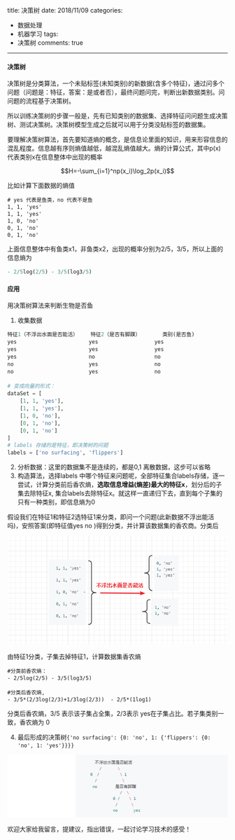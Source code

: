 title: 决策树
date: 2018/11/09
categories:

- 数据处理
- 机器学习
tags:
-   决策树
comments: true
---

#### 决策树    
决策树是分类算法，一个未贴标签(未知类别)的新数据(含多个特征)，通过问多个问题（问题是：特征，答案：是或者否），最终问题问完，判断出新数据类别。问问题的流程基于决策树。

所以训练决策树的步骤一般是，先有已知类别的数据集、选择特征问问题生成决策树、测试决策树。决策树模型生成之后就可以用于分类没贴标签的数据集。

要理解决策树算法，首先要知道熵的概念，是信息论里面的知识，用来形容信息的混乱程度。信息越有序则熵值越低，越混乱熵值越大。熵的计算公式，其中p(x) 代表类别x在信息整体中出现的概率

$$H=-\sum_{i=1}^np(x_i)\log_2p(x_i)$$



比如计算下面数据的熵值
```
# yes 代表是鱼类，no 代表不是鱼
1, 1, 'yes'
1, 1, 'yes'
1, 0, 'no'
0, 1, 'no'
0, 1, 'no'
```
上面信息整体中有鱼类x1，非鱼类x2，出现的概率分别为2/5，3/5，所以上面的信息熵为
```mathematica
- 2/5log(2/5) - 3/5(log3/5) 
```

#### 应用
用决策树算法来判断生物是否鱼
1. 收集数据
``` python
特征1（不浮出水面是否能活）    特征2（是否有脚蹼）       类别(是否鱼)
yes                       yes                  yes
yes                       yes                  yes
yes                       no                   no
no                        yes                  no
no                        yes                  no

# 变成向量的形式：   
dataSet = [
    [1, 1, 'yes'],
    [1, 1, 'yes'],
    [1, 0, 'no'],
    [0, 1, 'no'],
    [0, 1, 'no']
]
# labels 存储的是特征，即决策树的问题
labels = ['no surfacing', 'flippers']
```
2. 分析数据：这里的数据集不是连续的，都是0,1 离散数据，这步可以省略
3. 构造算法，选择labels 中哪个特征来问题呢，全部特征集合labels存储，逐一尝试，计算分类前后香农熵，**选取信息增益(熵差)最大的特征x**，划分后的子集去除特征x, 集合labels去除特征x。就这样一直递归下去，直到每个子集的只有一种类别，即信息熵为0

假设我们在特征1和特征2选特征1来分类，即问一个问题(此新数据不浮出能活吗)，安照答案(即特征值yes no )得到分类，并计算该数据集的香农商。分类后

![duck1](/images/20181109/tree1.png)

由特征1分类，子集去掉特征1，计算数据集香农熵
```
#分类前香农熵： 
- 2/5log(2/5) - 3/5(log3/5)    

#分类后香农熵,
- 3/5*(2/3log(2/3)+1/3log(2/3))  - 2/5*(1log1)
```

分类后香农熵，3/5 表示该子集占全集，2/3表示 yes在子集占比。若子集类别一致，香农熵为 0

4. 最后形成的决策树`{'no surfacing': {0: 'no', 1: {'flippers': {0: 'no', 1: 'yes'}}}}`

![duck1](/images/20181109/tree2.png)


欢迎大家给我留言，提建议，指出错误，一起讨论学习技术的感受！